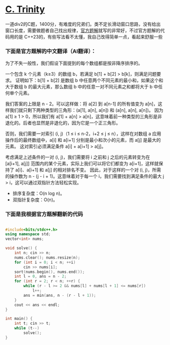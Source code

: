 # [C. Trinity](https://codeforces.com/contest/2032/problem/C)

一道div2的C题，1400分，有难度的兄弟们。类不定长滑动窗口思路，没有给出窗口长度，需要做题者自己找出规律，[官方题解](https://codeforces.com/blog/entry/135622)就写的非常好，不过官方题解的代码用的是
C++23的，有些写法看不太懂，我自己改得简单一点，看起来舒服一些

### 下面是官方题解的中文翻译（AI翻译）：

为了不失一般性，我们假设下面提到的每个数组都是按非降序排序的。

一个包含 k 个元素（k≥3）的数组 b，若满足 b[1] + b[2] > b[k]，则满足问题要求。
证明如下：b[1] + b[2] 是数组 b 中任意两个不同元素的最小和，如果这个和大于数组 b 的最大元素，那么数组 b 中的任意一对不同元素之和都将大于 b 中任何单个元素。

我们答案的上限是 n - 2。可以这样做：将 a[2] 到 a[n-1] 的所有值变为 a[n]，这样我们就只剩下两种类型的三角形：(a[1], a[n], a[n]) 和 (a[n], a[n], a[n])。
因为 a[1] ≥ 1 > 0，所以我们有 a[1] + a[n] > a[n]，这意味着前一种类型的三角形是非退化的。后者也显然是非退化的，因为它是一个正三角形。

否则，我们需要一对索引 (i, j)（1 ≤ i ≤ n-2，i+2 ≤ j ≤ n），这样在对数组 a 应用操作后的最终数组中，a[i] 和 a[i+1] 分别是最小和次小的元素，而 a[j] 是最大的元素。
这对索引必须满足条件 a[i] + a[i+1] > a[j]。

考虑满足上述条件的一对 (i, j)，我们需要将 i 之前和 j 之后的元素转变为在 [a[i+1], a[j]] 范围内的某个元素，实际上我们可以将它们都变为 a[i+1]，这样就保持了 a[i]、a[i+1] 和 a[j] 的相对排名不变。
因此，对于这样的一个对 (i, j)，所需的操作数为 n - (j - i + 1)。这意味着对于每一个 i，我们需要找到满足条件的最大 j > i，这可以通过双指针方法轻松实现。

- 排序复杂度：O(n log n)。
- 双指针复杂度：O(n)。

### 下面是我根据官方题解翻新的代码

```cpp

#include<bits/stdc++.h>
using namespace std;
vector<int> nums;

void solve() {
    int n; cin >> n;
    nums.clear(); nums.resize(n);
    for (int i = 0; i < n; ++i)
        cin >> nums[i];
    sort(nums.begin(), nums.end());
    int l = 0, ans = n - 2;
    for (int r = 2; r < n; ++r) {
        while (r - l >= 2 && nums[l] + nums[l + 1] <= nums[r])
            l++;
        ans = min(ans, n - (r - l + 1));
    }
    cout << ans << endl;
}

int main() {
    int t; cin >> t;
    while (t--)
        solve();
}
```
